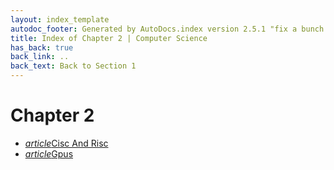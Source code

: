 ```yaml
---
layout: index_template
autodoc_footer: Generated by AutoDocs.index version 2.5.1 "fix a bunch of bugs" ⓒ Starwort, 2020
title: Index of Chapter 2 | Computer Science
has_back: true
back_link: ..
back_text: Back to Section 1
---
```


# **Chapter 2**

- <a href='./cisc_and_risc.md'><i title='MD file' class="material-icons">article</i>Cisc And Risc</a>
- <a href='./gpus.md'><i title='MD file' class="material-icons">article</i>Gpus</a>
